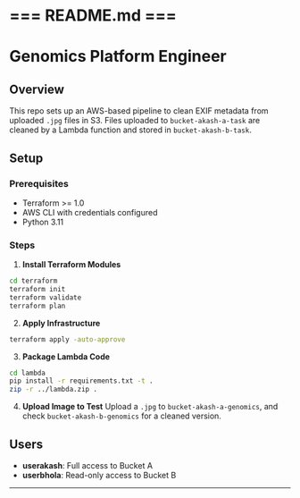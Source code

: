 # === README.md ===
# Genomics Platform Engineer

## Overview
This repo sets up an AWS-based pipeline to clean EXIF metadata from uploaded `.jpg` files in S3. Files uploaded to `bucket-akash-a-task` are cleaned by a Lambda function and stored in `bucket-akash-b-task`.

## Setup

### Prerequisites
- Terraform >= 1.0
- AWS CLI with credentials configured
- Python 3.11

### Steps
1. **Install Terraform Modules**
```sh
cd terraform
terraform init
terraform validate
terraform plan
```

2. **Apply Infrastructure**
```sh
terraform apply -auto-approve
```

3. **Package Lambda Code**
```sh
cd lambda
pip install -r requirements.txt -t .
zip -r ../lambda.zip .
```

4. **Upload Image to Test**
Upload a `.jpg` to `bucket-akash-a-genomics`, and check `bucket-akash-b-genomics` for a cleaned version.

## Users
- **userakash**: Full access to Bucket A
- **userbhola**: Read-only access to Bucket B

---
